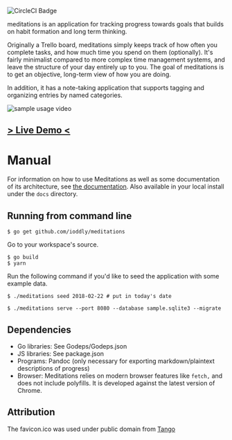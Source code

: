 ![CircleCI Badge](https://circleci.com/gh/ioddly/meditations.png?circle-token=:circle-token&style=shield)

meditations is an application for tracking progress towards goals that builds on habit formation and long term
thinking.

Originally a Trello board, meditations simply keeps track of how often you complete tasks, and how much time you spend
on them (optionally). It's fairly minimalist compared to more complex time management systems, and leave the structure
of your day entirely up to you. The goal of meditations is to get an objective, long-term view of how you are doing.

In addition, it has a note-taking application that supports tagging and organizing entries by named categories.

![sample usage video](http://i.imgur.com/gmFSRK4.gif)

## [> Live Demo <](https://meditations.upvalue.io)

# Manual

For information on how to use Meditations as well as some documentation of its architecture, see
[the documentation](https://ioddly.github.io/meditations). Also available in your local install
under the `docs` directory.

## Running from command line

    $ go get github.com/ioddly/meditations
    
Go to your workspace's source.

    $ go build
    $ yarn

Run the following command if you'd like to seed the application with some example data.

    $ ./meditations seed 2018-02-22 # put in today's date

    $ ./meditations serve --port 8080 --database sample.sqlite3 --migrate 

## Dependencies

- Go libraries: See Godeps/Godeps.json
- JS libraries: See package.json
- Programs: Pandoc (only necessary for exporting markdown/plaintext descriptions of progress)
- Browser: Meditations relies on modern browser features like `fetch,` and does not include polyfills. It is developed against the latest version of Chrome.

## Attribution

The favicon.ico was used under public domain from [Tango](http://tango.freedesktop.org)
